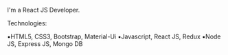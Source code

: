 
I'm a React JS Developer.



Technologies:

▪︎HTML5, CSS3, Bootstrap, Material-Ui
▪︎Javascript, React JS, Redux
▪︎Node JS, Express JS, Mongo DB
